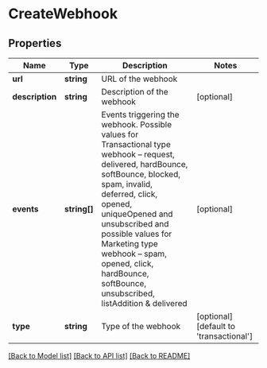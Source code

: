 # CreateWebhook

## Properties
Name | Type | Description | Notes
------------ | ------------- | ------------- | -------------
**url** | **string** | URL of the webhook | 
**description** | **string** | Description of the webhook | [optional] 
**events** | **string[]** | Events triggering the webhook. Possible values for Transactional type webhook – request, delivered, hardBounce, softBounce, blocked, spam, invalid, deferred, click, opened, uniqueOpened and unsubscribed and possible values for Marketing type webhook – spam, opened, click, hardBounce, softBounce, unsubscribed, listAddition &amp; delivered | [optional] 
**type** | **string** | Type of the webhook | [optional] [default to 'transactional']

[[Back to Model list]](../../README.md#documentation-for-models) [[Back to API list]](../../README.md#documentation-for-api-endpoints) [[Back to README]](../../README.md)


